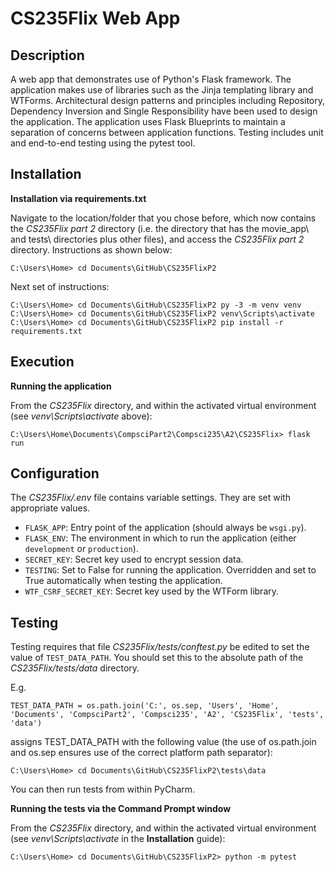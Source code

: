 # CS235Flix Web App

## Description

A web app that demonstrates use of Python's Flask framework. The application makes use of libraries such as the Jinja templating library and WTForms. Architectural design patterns and principles including Repository, Dependency Inversion and Single Responsibility have been used to design the application. The application uses Flask Blueprints to maintain a separation of concerns between application functions. Testing includes unit and end-to-end testing using the pytest tool. 

## Installation

**Installation via requirements.txt**

Navigate to the location/folder that you chose before, which now contains the *CS235Flix part 2* directory (i.e. the directory that has the movie_app\ and tests\ directories plus other files), and access the *CS235Flix part 2* directory.
Instructions as shown below:
```shell
C:\Users\Home> cd Documents\GitHub\CS235FlixP2
```

Next set of instructions:
```shell
C:\Users\Home> cd Documents\GitHub\CS235FlixP2 py -3 -m venv venv
C:\Users\Home> cd Documents\GitHub\CS235FlixP2 venv\Scripts\activate
C:\Users\Home> cd Documents\GitHub\CS235FlixP2 pip install -r requirements.txt
```

## Execution

**Running the application**

From the *CS235Flix* directory, and within the activated virtual environment (see *venv\Scripts\activate* above):

````shell
C:\Users\Home\Documents\CompsciPart2\Compsci235\A2\CS235Flix> flask run
```` 

## Configuration

The *CS235Flix/.env* file contains variable settings. They are set with appropriate values.

* `FLASK_APP`: Entry point of the application (should always be `wsgi.py`).
* `FLASK_ENV`: The environment in which to run the application (either `development` or `production`).
* `SECRET_KEY`: Secret key used to encrypt session data.
* `TESTING`: Set to False for running the application. Overridden and set to True automatically when testing the application.
* `WTF_CSRF_SECRET_KEY`: Secret key used by the WTForm library.

## Testing

Testing requires that file *CS235Flix/tests/conftest.py* be edited to set the value of `TEST_DATA_PATH`. You should set this to the absolute path of the *CS235Flix/tests/data* directory. 

E.g. 

`TEST_DATA_PATH = os.path.join('C:', os.sep, 'Users', 'Home', 'Documents', 'CompsciPart2', 'Compsci235', 'A2', 'CS235Flix', 'tests', 'data')`

assigns TEST_DATA_PATH with the following value (the use of os.path.join and os.sep ensures use of the correct platform path separator):

`C:\Users\Home> cd Documents\GitHub\CS235FlixP2\tests\data`

You can then run tests from within PyCharm.

**Running the tests via the Command Prompt window**

From the *CS235Flix* directory, and within the activated virtual environment (see *venv\Scripts\activate* in the **Installation** guide):
```shell
C:\Users\Home> cd Documents\GitHub\CS235FlixP2> python -m pytest
```